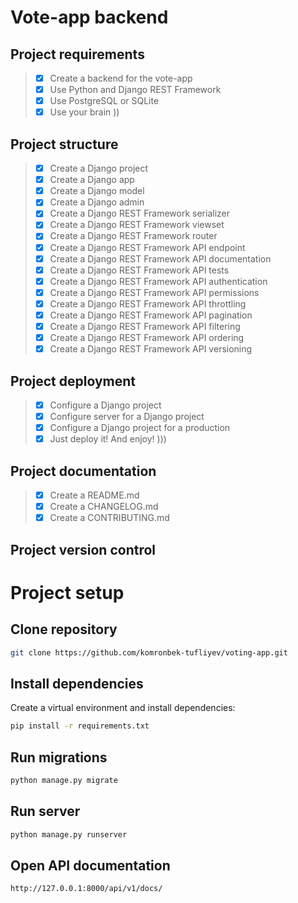 # Vote-app backend

## Project requirements
> - [x] Create a backend for the vote-app
> - [x] Use Python and Django REST Framework
> - [x] Use PostgreSQL or SQLite
> - [x] Use your brain ))

## Project structure
> - [x] Create a Django project
> - [x] Create a Django app
> - [x] Create a Django model
> - [x] Create a Django admin
> - [x] Create a Django REST Framework serializer
> - [x] Create a Django REST Framework viewset
> - [x] Create a Django REST Framework router
> - [x] Create a Django REST Framework API endpoint
> - [x] Create a Django REST Framework API documentation
> - [x] Create a Django REST Framework API tests
> - [x] Create a Django REST Framework API authentication
> - [x] Create a Django REST Framework API permissions
> - [x] Create a Django REST Framework API throttling
> - [x] Create a Django REST Framework API pagination
> - [x] Create a Django REST Framework API filtering
> - [x] Create a Django REST Framework API ordering
> - [x] Create a Django REST Framework API versioning
<!-- > - [x] Create a Django REST Framework API caching -->

## Project deployment
> - [x] Configure a Django project
> - [x] Configure server for a Django project
> - [x] Configure a Django project for a production
> - [x] Just deploy it! And enjoy! )))

## Project documentation
> - [x] Create a README.md
> - [x] Create a CHANGELOG.md
> - [x] Create a CONTRIBUTING.md

## Project version control

# Project setup

## Clone repository
```bash
git clone https://github.com/komronbek-tufliyev/voting-app.git
```
## Install dependencies
Create a virtual environment and install dependencies:
```bash
pip install -r requirements.txt
```
## Run migrations
```bash
python manage.py migrate
```
## Run server
```bash
python manage.py runserver
```
## Open API documentation
```bash
http://127.0.0.1:8000/api/v1/docs/
```

